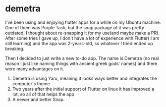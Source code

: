 # demetra

I've been using and enjoying flutter apps for a while on my Ubuntu machine.
One of them was Purple Task, but the snap package of it was pretty outdated, I thought about re-snapping it for my use(and maybe make a PR).
After some tries I gave up, I don't have a lot of experience with Flutter( I am still learning) and the app was 2-years-old, so whatever I tried ended up breaking.

Then I decided to just write a new to-do app.
The name is Demetra (no real reason I just like naming things with ancient greek gods' names) and there were many advantages on it.

1) Demetra is using Yaru, meaning it looks ways better and integrates the computer's theme 
2) Two years after the initial support of Flutter on linux it has improved a lot, so all of that helps the app 
3) A newer and better Snap.

